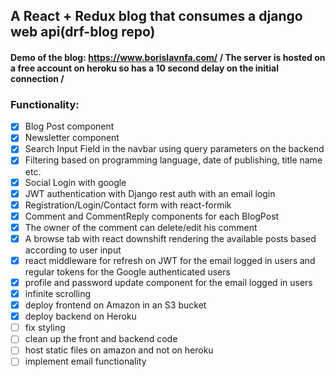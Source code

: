 ## A React + Redux blog that consumes a django web api(drf-blog repo)

#### Demo of the blog: https://www.borislavnfa.com/ / The server is hosted on a free account on heroku so has a 10 second delay on the initial connection /

### Functionality:

* [x] Blog Post component
* [x] Newsletter component
* [x] Search Input Field in the navbar using query parameters on the backend
* [x] Filtering based on programming language, date of publishing, title name etc.
* [x] Social Login with google
* [x] JWT authentication with Django rest auth with an email login
* [x] Registration/Login/Contact form with react-formik
* [x] Comment and CommentReply components for each BlogPost
* [x] The owner of the comment can delete/edit his comment
* [x] A browse tab with react downshift rendering the available posts based according to user input
* [x] react middleware for refresh on JWT for the email logged in users and regular tokens for the Google authenticated users
* [x] profile and password update component for the email logged in users
* [x] infinite scrolling
* [x] deploy frontend on Amazon in an S3 bucket
* [x] deploy backend on Heroku
* [ ] fix styling
* [ ] clean up the front and backend code
* [ ] host static files on amazon and not on heroku
* [ ] implement email functionality

